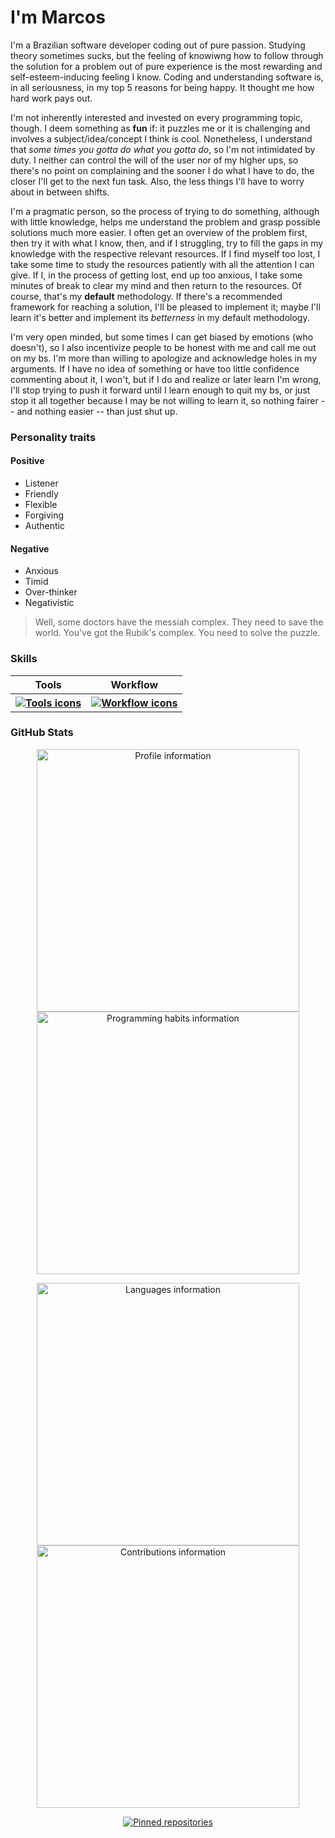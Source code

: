 # I'm Marcos

I'm a Brazilian software developer coding out of pure passion. Studying theory sometimes sucks, but the feeling of knowiwng how to follow through the solution for a problem out of pure experience is the most rewarding and self-esteem-inducing feeling I know. Coding and understanding software is, in all seriousness, in my top 5 reasons for being happy. It thought me how hard work pays out.

I'm not inherently interested and invested on every programming topic, though. I deem something as **fun** if: it puzzles me or it is challenging and involves a subject/idea/concept I think is cool. Nonetheless, I understand that _some times you gotta do what you gotta do_, so I'm not intimidated by duty. I neither can control the will of the user nor of my higher ups, so there's no point on complaining and the sooner I do what I have to do, the closer I'll get to the next fun task. Also, the less things I'll have to worry about in between shifts.

I'm a pragmatic person, so the process of trying to do something, although with little knowledge, helps me understand the problem and grasp possible solutions much more easier. I often get an overview of the problem first, then try it with what I know, then, and if I struggling, try to fill the gaps in my knowledge with the respective relevant resources. If I find myself too lost, I take some time to study the resources patiently with all the attention I can give. If I, in the process of getting lost, end up too anxious, I take some minutes of break to clear my mind and then return to the resources. Of course, that's my **default** methodology. If there's a recommended framework for reaching a solution, I'll be pleased to implement it; maybe I'll learn it's better and implement its _betterness_ in my default methodology.

I'm very open minded, but some times I can get biased by emotions (who doesn't), so I also incentivize people to be honest with me and call me out on my bs. I'm more than willing to apologize and acknowledge holes in my arguments. If I have no idea of something or have too little confidence commenting about it, I won't, but if I do and realize or later learn I'm wrong, I'll stop trying to push it forward until I learn enough to quit my bs, or just stop it all together because I may be not willing to learn it, so nothing fairer -- and nothing easier -- than just shut up.

### Personality traits

#### Positive

- Listener
- Friendly
- Flexible
- Forgiving
- Authentic

#### Negative

- Anxious
- Timid
- Over-thinker
- Negativistic

> Well, some doctors have the messiah complex. They need to save the world. You've got the Rubik's complex. You need to solve the puzzle.

### Skills

<table align="center">
  <thead>
    <tr>
      <th align="center">Tools</th>
      <th align="center">Workflow</th>
    </tr>
  </thead>
  <tbody>
    <tr>
      <th align="center">
        <a href=".">
          <img src="https://skillicons.dev/icons?i=py,js&theme=dark&perline=3" alt="Tools icons">
        </a>
      </th>
      <th align="center">
        <a href=".">
          <img src="https://skillicons.dev/icons?i=vscode,linux&theme=dark&perline=3" alt="Workflow icons">
        </a>
      </th>
    </tr>
  </tbody>
</table>

### GitHub Stats

<div>
  <p align="center" float="left">
    <a href=".">
      <img metrics="profile.svg" alt="Profile information" hspace="3" width="420">
    </a>
    <a href=".">
      <img metrics="habits.svg" alt="Programming habits information" hspace="3" width="420">
    </a>
  </p>

  <p align="center" float="left">
    <a href=".">
      <img metrics="languages.svg" alt="Languages information" hspace="3" width="420">
    </a>
    <a href=".">
      <img metrics="isocalendar.svg" alt="Contributions information" hspace="3" width="420">
    </a>
  <p>

  <p align="center">
    <a href=".">
      <img metrics="pinned.svg" alt="Pinned repositories">
    </a>
  </p>
</div>

